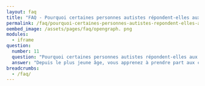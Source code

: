 ```yaml
---
layout: faq
title: "FAQ - Pourquoi certaines personnes autistes répondent-elles aux questions par un seul mot ?"
permalink: /faq/pourquoi-certaines-personnes-autistes-repondent-elles-aux-questions-par-un-seul-mot
oembed_image: /assets/pages/faq/opengraph. png
modules:
  - iframe
question: 
  number: 11
  question: "Pourquoi certaines personnes autistes répondent-elles aux questions par un seul mot ?"
  answer: "Depuis le plus jeune âge, vous apprenez à prendre part aux conversations. Nous prenons cela pour acquis et nous n'y pensons même plus. Vous n'avez pas besoin que l'on vous rappelle de faire un commentaire quand quelqu'un raconte une histoire, ou vous n'avez pas besoin de réfléchir pour aller parler de la météo avec un étranger. Vous savez comment vous y prendre pour converser. Vous connaissez la tonalité de votre voix qui est appropriée à chaque situation. Maintenant imaginez que vous devez réfléchir à cela à chaque fois que vous souhaitez parler à quelqu'un. Certaines personnes autistes ne parlent pas du tout, ou peuvent répondre aux questions par un seul mot. Certaines comprennent ce que vous dites mais préfèrent répondre en utilisant un autre moyen de communication comme les images ou la langue des signes. Certaines personnes autistes ont d'excellentes compétences au niveau du langage mais peuvent trouver difficile de discuter dans des situations qu'elles ne connaissent pas. La prochaine fois que quelqu'un vous répond avec un seul mot, vous comprendrez toutes les difficultés que cette personne peut rencontrer pour discuter. "
breadcrumbs:
  - /faq/
---
```


